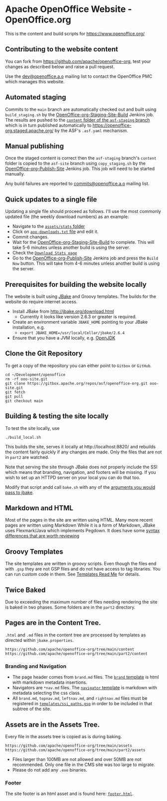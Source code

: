 # Apache OpenOffice Website - OpenOffice.org

This is the content and build scripts for https://www.openoffice.org/

## Contributing to the website content

You can fork from https://github.com/apache/openoffice-org, test your changes as described below
and raise a pull request.

Use the [dev@openoffice.a.o](https://lists.apache.org/list.html?dev@openoffice.apache.org) mailing list to contact
the OpenOffice PMC which manages this website.

## Automated staging

Commits to the `main` branch are automatically checked out and built using `build_staging.sh` by the 
[OpenOffice-org-Staging-Site-Build](https://ci-builds.apache.org/job/OpenOffice/job/OpenOffice-org-Staging-Site-Build/)
Jenkins job. The results are pushed to the [`content` folder of the `asf-staging` branch](https://github.com/apache/openoffice-org/tree/asf-staging/content)
which is in turn published automatically to https://openoffice-org.staged.apache.org/ by the ASF's `.asf.yaml` mechanism.

## Manual publishing

Once the staged content is correct then the `asf-staging` branch's `content` folder is copied to the `asf-site` branch
using `copy_staging.sh` by the [OpenOffice-org-Publish-Site](https://ci-builds.apache.org/job/OpenOffice/job/OpenOffice-org-Publish-Site/)
Jenkins job. This job will need to be started manually.

Any build failures are reported to [commits@openoffice.a.o](https://lists.apache.org/list.html?commits@openoffice.apache.org)
mailing list. 

## Quick updates to a single file

Updating a single file should proceed as follows. I'll use the most commonly updated file (the weekly download numbers) as an example:

- Navigate to the [`assets/stats` folder](https://github.com/apache/openoffice-org/tree/main/assets/stats)
- Click on [`aoo-downloads.txt` file](https://github.com/apache/openoffice-org/blob/main/assets/stats/aoo-downloads.txt) and edit it.
- Commit changes.
- Wait for the [OpenOffice-org-Staging-Site-Build](https://ci-builds.apache.org/job/OpenOffice/job/OpenOffice-org-Staging-Site-Build/) to complete. This will take 5-6 minutes unless another build is using the server.
- Check the [`Download Stats page`](https://openoffice-org.staged.apache.org/stats/downloads.html)
- Go to the [OpenOffice-org-Publish-Site](https://ci-builds.apache.org/job/OpenOffice/job/OpenOffice-org-Publish-Site/) Jenkins job and press the `Build Now` button. This will take from 4-6 minutes unless another build is using the server.

## Prerequisites for building the website locally

The website is built using [JBake](https://jbake.org/) and Groovy templates.
The builds for the website do require internet access.

- Install JBake from http://jbake.org/download.html
  - Currently it looks like version 2.6.3 or greater is required.
- Create an environment variable `JBAKE_HOME` pointing to your JBake installation, e.g.
  - `export JBAKE_HOME=/usr/local/Cellar/jbake/2.6.4`
- Ensure that you have a JVM locally, e.g. [OpenJDK](https://openjdk.java.net/install/)

## Clone the Git Repository

To get a copy of the repository you can either point to `Gitbox` or `GitHub`.

```
cd ~/Development/openoffice
rm -rf ooo-site.git
git clone https://gitbox.apache.org/repos/asf/openoffice-org.git ooo-site.git
git fetch
git pull
git checkout main
```

## Building & testing the site locally

To test the site locally, use 

    ./build_local.sh
    
This builds the site, serves it locally at  http://localhost:8820/ and rebuilds the content fairly
quickly if any changes are made. Only the files that are not in `part2` are watched.

Note that serving the site through JBake does not properly include the SSI which means that branding, navigation, and footers will be missing. If you wish to set up an HTTPD server on your local you can do that too.

Modify that script andd call `bake.sh`  with any of the [arguments you would pass to jbake](https://jbake.org/docs/2.6.4/#bake_command).

## Markdown and HTML

Most of the pages in the site are written using HTML. Many more recent pages are written using Markdown
While it is a form of Markdown, JBake uses Flexmark/Java which implements Pegdown. It does have some [syntax differences that are worth reviewing](https://github.com/sirthias/pegdown/)

## Groovy Templates

The site templates are written in groovy scripts.
Even though the files end with `.gsp` they are not GSP files and do not have access to tag libraries.
You can run custom code in them. See [Templates Read Me](templates/README.md) for details.

## Twice Baked

Due to exceeding the maximum number of files needing rendering the site is baked in two phases. Some folders are in the `part2` directory.

## Pages are in the Content Tree.

`.html` and `.md` files in the content tree are processed by templates as directed within `jbake.properties`.

    https://github.com/apache/openoffice-org/tree/main/content
    https://github.com/apache/openoffice-org/tree/main/part2/content

### Branding and Navigation

- The page header comes from `brand.md` files. The [`brand` template](https://github.com/apache/openoffice-org/blob/main/templates/brand.gsp) is html with markdown metadata insertions.
- Navigators are `*nav.md` files. The [`navigator` template](https://github.com/apache/openoffice-org/blob/main/templates/navigator.gsp) is markdown with metadata selecting the css class.
- All `brand.md`, `topnav.md`, `leftnav.md`, and `rightnav.md` files must be registered in
[`templates/ssi_paths.gsp`](https://github.com/apache/openoffice-org/blob/main/templates/ssi_paths.gsp) in order to be included in that subtree of the site.

## Assets are in the Assets Tree.

Every file in the assets tree is copied as is during baking.

    https://github.com/apache/openoffice-org/tree/main/assets
    https://github.com/apache/openoffice-org/tree/main/part2/assets

* Files larger than 100MB are not allowed and over 50MB are not recommended. Only one file in the CMS site was too large to migrate.
* Please do not add any `.exe` binaries.

### Footer

The site footer is an html asset and is found here: [`footer.html`](https://github.com/apache/openoffice-org/blob/main/assets/footer.html).


